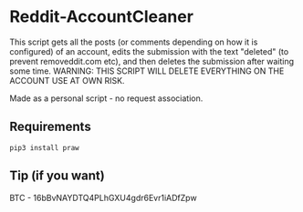 # Reddit-AccountCleaner
This script gets all the posts (or comments depending on how it is configured) of an account, edits the submission with the text "deleted" (to prevent removeddit.com etc), and then deletes the submission after waiting some time. 
WARNING: THIS SCRIPT WILL DELETE EVERYTHING ON THE ACCOUNT USE AT OWN RISK. 

Made as a personal script - no request association.

## Requirements
```
pip3 install praw
```

## Tip (if you want)
BTC - 16bBvNAYDTQ4PLhGXU4gdr6Evr1iADfZpw
